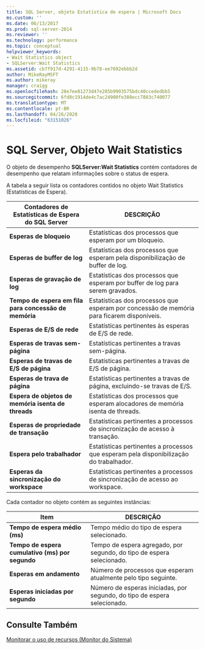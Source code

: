 ```yaml
---
title: SQL Server, objeto Estatística de espera | Microsoft Docs
ms.custom: ''
ms.date: 06/13/2017
ms.prod: sql-server-2014
ms.reviewer: ''
ms.technology: performance
ms.topic: conceptual
helpviewer_keywords:
- Wait Statistics object
- SQLServer:Wait Statistics
ms.assetid: cb7f917d-4291-4115-9b78-ee7692ebbb2d
author: MikeRayMSFT
ms.author: mikeray
manager: craigg
ms.openlocfilehash: 28e7ee81273d47e285b9903575bdc40ccededbb5
ms.sourcegitcommit: 6fd8c1914de4c7ac24900fe388ecc7883c740077
ms.translationtype: MT
ms.contentlocale: pt-BR
ms.lasthandoff: 04/26/2020
ms.locfileid: "63151026"
---
```

# <a name="sql-server-wait-statistics-object"></a>SQL Server, Objeto Wait Statistics
  O objeto de desempenho **SQLServer:Wait Statistics** contém contadores de desempenho que relatam informações sobre o status de espera.  
  
 A tabela a seguir lista os contadores contidos no objeto Wait Statistics (Estatísticas de Espera).  
  
|Contadores de Estatísticas de Espera do SQL Server|DESCRIÇÃO|  
|-----------------------------------------|-----------------|  
|**Esperas de bloqueio**|Estatísticas dos processos que esperam por um bloqueio.|  
|**Esperas de buffer de log**|Estatísticas dos processos que esperam pela disponibilização de buffer de log.|  
|**Esperas de gravação de log**|Estatísticas dos processos que esperam por buffer de log para serem gravados.|  
|**Tempo de espera em fila para concessão de memória**|Estatísticas dos processos que esperam por concessão de memória para ficarem disponíveis.|  
|**Esperas de E/S de rede**|Estatísticas pertinentes às esperas de E/S de rede.|  
|**Esperas de travas sem-página**|Estatísticas pertinentes a travas sem-página.|  
|**Esperas de travas de E/S de página**|Estatísticas pertinentes a travas de E/S de página.|  
|**Esperas de trava de página**|Estatísticas pertinentes a travas de página, excluindo-se travas de E/S.|  
|**Espera de objetos de memória isenta de threads**|Estatísticas dos processos que esperam alocadores de memória isenta de threads.|  
|**Esperas de propriedade de transação**|Estatísticas pertinentes a processos de sincronização de acesso à transação.|  
|**Espera pelo trabalhador**|Estatísticas pertinentes a processos que esperam pela disponibilização do trabalhador.|  
|**Esperas da sincronização do workspace**|Estatísticas pertinentes a processos de sincronização de acesso ao workspace.|  
  
 Cada contador no objeto contém as seguintes instâncias:  
  
|Item|DESCRIÇÃO|  
|----------|-----------------|  
|**Tempo de espera médio (ms)**|Tempo médio do tipo de espera selecionado.|  
|**Tempo de espera cumulativo (ms) por segundo**|Tempo de espera agregado, por segundo, do tipo de espera selecionado.|  
|**Esperas em andamento**|Número de processos que esperam atualmente pelo tipo seguinte.|  
|**Esperas iniciadas por segundo**|Número de esperas iniciadas, por segundo, do tipo de espera selecionado.|  
  
## <a name="see-also"></a>Consulte Também  
 [Monitorar o uso de recursos &#40;Monitor do Sistema&#41;](monitor-resource-usage-system-monitor.md)  
  
  
